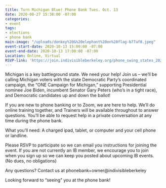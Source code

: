 ```yaml
---
title: Turn Michigan Blue! Phone Bank Tues. Oct. 13
date: 2020-08-27 15:38:00 -07:00
categories:
- event
tags:
- elections
- phone bank
main-image: "/uploads/donkey%20&%20elephant%20on%20flag-b77af8.jpeg"
event-start-date: 2020-10-13 15:00:00 -07:00
event-end-date: 2020-10-13 17:00:00 -07:00
Location: Online, Virtual
RSVP-link: 'https://join.indivisibleberkeley.org/phone_swing_states_2020_10_13 '
---
```


Michigan is a key battleground state. We need your help! Join us – we’ll be calling Michigan voters with the state Democratic Party’s coordinated campaign, the “ONE Campaign for Michigan,” supporting Presidential nominee Joe Biden, incumbent Senator Gary Peters (who’s in a tight race), and Democratic candidates up and down the ballot!

If you are new to phone banking or to Zoom, we are here to help. We’ll do online training together, and Trainers will be available throughout to answer questions. You’ll be able to request help in a private conversation at any time during the phone bank.

What you’ll need: A charged ipad, tablet, or computer and your cell phone or landline.

Please RSVP to participate so we can email you instructions for joining the event. If you are not currently an IB member, we encourage you to join when you sign up so we can keep you posted about upcoming IB events.  (No dues, no obligations)

Any questions? Contact us at phonebank\+owner@indivisibleberkeley

Looking forward to “seeing” you at the phone bank!
